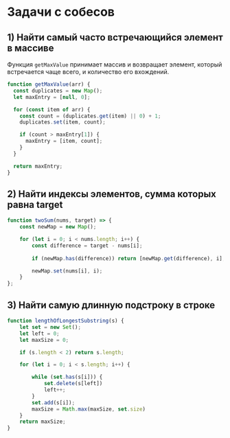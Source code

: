 # Задачи с собесов

## 1) Найти самый часто встречающийся элемент в массиве

Функция `getMaxValue` принимает массив и возвращает элемент, который встречается чаще всего, и количество его вхождений.

```javascript
function getMaxValue(arr) {
  const duplicates = new Map();
  let maxEntry = [null, 0];

  for (const item of arr) {
    const count = (duplicates.get(item) || 0) + 1;
    duplicates.set(item, count);

    if (count > maxEntry[1]) {
      maxEntry = [item, count];
    }
  }

  return maxEntry;
}
```

## 2) Найти индексы элементов, сумма которых равна target

```javascript
function twoSum(nums, target) => {
    const newMap = new Map();

    for (let i = 0; i < nums.length; i++) {
        const difference = target - nums[i];
    
        if (newMap.has(difference)) return [newMap.get(difference), i];

        newMap.set(nums[i], i);
    }
};
```

## 3) Найти самую длинную подстроку в строке

```javascript
function lengthOfLongestSubstring(s) {
    let set = new Set();
    let left = 0;
    let maxSize = 0;

    if (s.length < 2) return s.length;

    for (let i = 0; i < s.length; i++) {

        while (set.has(s[i])) {
            set.delete(s[left])
            left++;
        }
        set.add(s[i]);
        maxSize = Math.max(maxSize, set.size)
    }
    return maxSize;
}
```
